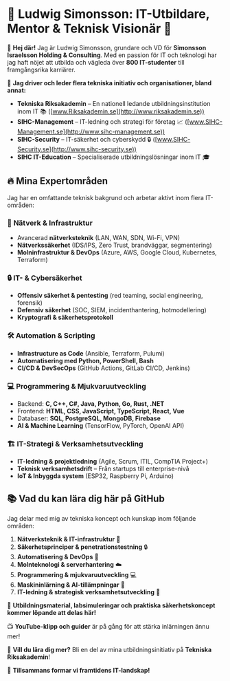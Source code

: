 # 💼 **Ludwig Simonsson: IT-Utbildare, Mentor & Teknisk Visionär** 🚀  

👋 **Hej där!** Jag är Ludwig Simonsson, grundare och VD för **Simonsson Israelsson Holding & Consulting**. Med en passion för IT och teknologi har jag haft nöjet att utbilda och vägleda över **800 IT-studenter** till framgångsrika karriärer.  

🏢 **Jag driver och leder flera tekniska initiativ och organisationer, bland annat:**  
- **Tekniska Riksakademin** – En nationell ledande utbildningsinstitution inom IT 📚 ([www.Riksakademin.se](http://www.riksakademin.se))  
- **SIHC-Management** – IT-ledning och strategi för företag 📈 ([www.SIHC-Management.se](http://www.sihc-management.se))  
- **SIHC-Security** – IT-säkerhet och cyberskydd 🔒 ([www.SIHC-Security.se](http://www.sihc-security.se))  
- **SIHC IT-Education** – Specialiserade utbildningslösningar inom IT 🎓  

## 🔥 **Mina Expertområden**  
Jag har en omfattande teknisk bakgrund och arbetar aktivt inom flera IT-områden:  

### 📡 **Nätverk & Infrastruktur**  
- Avancerad **nätverksteknik** (LAN, WAN, SDN, Wi-Fi, VPN)  
- **Nätverkssäkerhet** (IDS/IPS, Zero Trust, brandväggar, segmentering)  
- **Molninfrastruktur & DevOps** (Azure, AWS, Google Cloud, Kubernetes, Terraform)  

### 🔒 **IT- & Cybersäkerhet**  
- **Offensiv säkerhet & pentesting** (red teaming, social engineering, forensik)  
- **Defensiv säkerhet** (SOC, SIEM, incidenthantering, hotmodellering)  
- **Kryptografi & säkerhetsprotokoll**  

### 🛠️ **Automation & Scripting**  
- **Infrastructure as Code** (Ansible, Terraform, Pulumi)  
- **Automatisering med Python, PowerShell, Bash**  
- **CI/CD & DevSecOps** (GitHub Actions, GitLab CI/CD, Jenkins)  

### 💻 **Programmering & Mjukvaruutveckling**  
- Backend: **C, C++, C#, Java, Python, Go, Rust, .NET**  
- Frontend: **HTML, CSS, JavaScript, TypeScript, React, Vue**  
- Databaser: **SQL, PostgreSQL, MongoDB, Firebase**  
- **AI & Machine Learning** (TensorFlow, PyTorch, OpenAI API)  

### 🏗️ **IT-Strategi & Verksamhetsutveckling**  
- **IT-ledning & projektledning** (Agile, Scrum, ITIL, CompTIA Project+)  
- **Teknisk verksamhetsdrift** – Från startups till enterprise-nivå  
- **IoT & Inbyggda system** (ESP32, Raspberry Pi, Arduino)  

## 📚 **Vad du kan lära dig här på GitHub**  
Jag delar med mig av tekniska koncept och kunskap inom följande områden:  

1. **Nätverksteknik & IT-infrastruktur** 📡  
2. **Säkerhetsprinciper & penetrationstestning** 🔒  
3. **Automatisering & DevOps** 🚀  
4. **Molnteknologi & serverhantering** ☁️  
5. **Programmering & mjukvaruutveckling** 💻  
6. **Maskininlärning & AI-tillämpningar** 🤖  
7. **IT-ledning & strategisk verksamhetsutveckling** 🏢  

📢 **Utbildningsmaterial, labsimuleringar och praktiska säkerhetskoncept kommer löpande att delas här!**  

📺 **YouTube-klipp och guider** är på gång för att stärka inlärningen ännu mer!  

🔗 **Vill du lära dig mer?** Bli en del av mina utbildningsinitiativ på **Tekniska Riksakademin**!  

🚀 **Tillsammans formar vi framtidens IT-landskap!**
